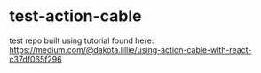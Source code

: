 # test-action-cable

test repo built using tutorial found here:
https://medium.com/@dakota.lillie/using-action-cable-with-react-c37df065f296
